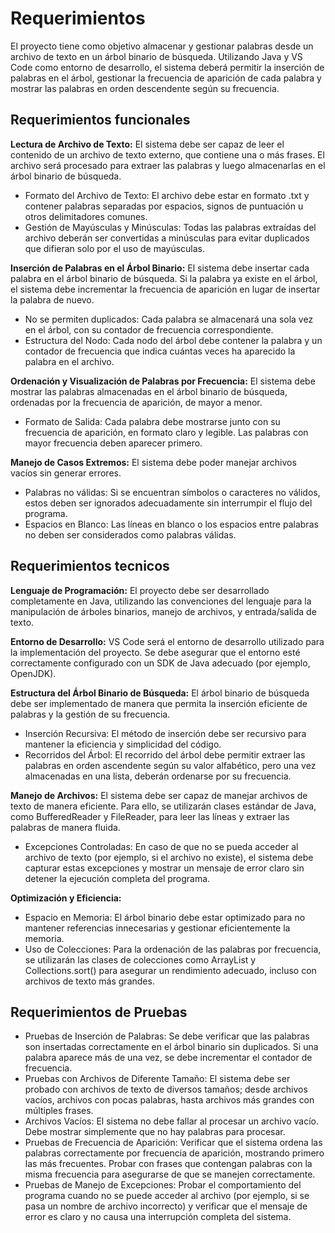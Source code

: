 # Requerimientos

El proyecto tiene como objetivo almacenar y gestionar palabras desde un archivo de texto en un árbol binario de búsqueda. Utilizando Java y VS Code como entorno de desarrollo, el sistema deberá permitir la inserción de palabras en el árbol, gestionar la frecuencia de aparición de cada palabra y mostrar las palabras en orden descendente según su frecuencia.

## Requerimientos funcionales

**Lectura de Archivo de Texto:** El sistema debe ser capaz de leer el contenido de un archivo de texto externo, que contiene una o más frases. El archivo será procesado para extraer las palabras y luego almacenarlas en el árbol binario de búsqueda.
- Formato del Archivo de Texto: El archivo debe estar en formato .txt y contener palabras separadas por espacios, signos de puntuación u otros delimitadores comunes.
- Gestión de Mayúsculas y Minúsculas: Todas las palabras extraídas del archivo deberán ser convertidas a minúsculas para evitar duplicados que difieran solo por el uso de mayúsculas.

**Inserción de Palabras en el Árbol Binario:** El sistema debe insertar cada palabra en el árbol binario de búsqueda. Si la palabra ya existe en el árbol, el sistema debe incrementar la frecuencia de aparición en lugar de insertar la palabra de nuevo.
- No se permiten duplicados: Cada palabra se almacenará una sola vez en el árbol, con su contador de frecuencia correspondiente.
- Estructura del Nodo: Cada nodo del árbol debe contener la palabra y un contador de frecuencia que indica cuántas veces ha aparecido la palabra en el archivo.

**Ordenación y Visualización de Palabras por Frecuencia:** El sistema debe mostrar las palabras almacenadas en el árbol binario de búsqueda, ordenadas por la frecuencia de aparición, de mayor a menor.
- Formato de Salida: Cada palabra debe mostrarse junto con su frecuencia de aparición, en formato claro y legible. Las palabras con mayor frecuencia deben aparecer primero.

**Manejo de Casos Extremos:** El sistema debe poder manejar archivos vacíos sin generar errores.
- Palabras no válidas: Si se encuentran símbolos o caracteres no válidos, estos deben ser ignorados adecuadamente sin interrumpir el flujo del programa.
- Espacios en Blanco: Las líneas en blanco o los espacios entre palabras no deben ser considerados como palabras válidas.

## Requerimientos tecnicos

**Lenguaje de Programación:**
El proyecto debe ser desarrollado completamente en Java, utilizando las convenciones del lenguaje para la manipulación de árboles binarios, manejo de archivos, y entrada/salida de texto.

**Entorno de Desarrollo:**
VS Code será el entorno de desarrollo utilizado para la implementación del proyecto. Se debe asegurar que el entorno esté correctamente configurado con un SDK de Java adecuado (por ejemplo, OpenJDK).

**Estructura del Árbol Binario de Búsqueda:** El árbol binario de búsqueda debe ser implementado de manera que permita la inserción eficiente de palabras y la gestión de su frecuencia.
- Inserción Recursiva: El método de inserción debe ser recursivo para mantener la eficiencia y simplicidad del código.
- Recorridos del Árbol: El recorrido del árbol debe permitir extraer las palabras en orden ascendente según su valor alfabético, pero una vez almacenadas en una lista, deberán ordenarse por su frecuencia.

**Manejo de Archivos:** El sistema debe ser capaz de manejar archivos de texto de manera eficiente. Para ello, se utilizarán clases estándar de Java, como BufferedReader y FileReader, para leer las líneas y extraer las palabras de manera fluida.
- Excepciones Controladas: En caso de que no se pueda acceder al archivo de texto (por ejemplo, si el archivo no existe), el sistema debe capturar estas excepciones y mostrar un mensaje de error claro sin detener la ejecución completa del programa.

**Optimización y Eficiencia:**
- Espacio en Memoria: El árbol binario debe estar optimizado para no mantener referencias innecesarias y gestionar eficientemente la memoria.
- Uso de Colecciones: Para la ordenación de las palabras por frecuencia, se utilizarán las clases de colecciones como ArrayList y Collections.sort() para asegurar un rendimiento adecuado, incluso con archivos de texto más grandes.

## Requerimientos de Pruebas
- Pruebas de Inserción de Palabras: Se debe verificar que las palabras son insertadas correctamente en el árbol binario sin duplicados. Si una palabra aparece más de una vez, se debe incrementar el contador de frecuencia.
- Pruebas con Archivos de Diferente Tamaño: El sistema debe ser probado con archivos de texto de diversos tamaños; desde archivos vacíos, archivos con pocas palabras, hasta archivos más grandes con múltiples frases.
- Archivos Vacíos: El sistema no debe fallar al procesar un archivo vacío. Debe mostrar simplemente que no hay palabras para procesar.
- Pruebas de Frecuencia de Aparición: Verificar que el sistema ordena las palabras correctamente por frecuencia de aparición, mostrando primero las más frecuentes.
Probar con frases que contengan palabras con la misma frecuencia para asegurarse de que se manejen correctamente.
- Pruebas de Manejo de Excepciones: Probar el comportamiento del programa cuando no se puede acceder al archivo (por ejemplo, si se pasa un nombre de archivo incorrecto) y verificar que el mensaje de error es claro y no causa una interrupción completa del sistema.
